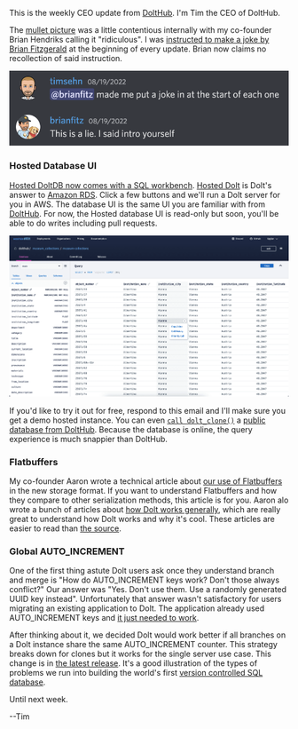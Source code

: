 This is the weekly CEO update from [DoltHub](https://www.dolthub.com/). I'm Tim the CEO of DoltHub.

The [mullet picture](https://mailchi.mp/dolthub.com/tims-weekly-dolthub-update-n5f023c6xj) was a little contentious internally with my co-founder Brian Hendriks calling it "ridiculous". I was [instructed to make a joke by Brian Fitzgerald](https://github.com/dolthub/weekly-updates) at the beginning of every update. Brian now claims no recollection of said instruction. 

[![Brian Lies](../images/brian-lies.png)](https://discord.com/invite/RFwfYpu)

### Hosted Database UI

[Hosted DoltDB now comes with a SQL workbench](https://www.dolthub.com/blog/2022-08-24-hosted-sql-workbench/). [Hosted Dolt](https://hosted.doltdb.com/) is Dolt's answer to [Amazon RDS](https://aws.amazon.com/rds/). Click a few buttons and we'll run a Dolt server for you in AWS. The database UI is the same UI you are familiar with from [DoltHub](https://www.dolthub.com). For now, the Hosted database UI is read-only but soon, you'll be able to do writes including pull requests.

[![Hosted Database UI](../images/hosted-database-ui.png)](https://www.dolthub.com/blog/2022-08-24-hosted-sql-workbench/)

If you'd like to try it out for free, respond to this email and I'll make sure you get a demo hosted instance. You can even [`call dolt_clone()`](https://docs.dolthub.com/sql-reference/version-control/dolt-sql-procedures#dolt_clone) a [public database from DoltHub](https://www.dolthub.com/profile/discover). Because the database is online, the query experience is much snappier than DoltHub.

### Flatbuffers

My co-founder Aaron wrote a technical article about [our use of Flatbuffers](https://www.dolthub.com/blog/2022-08-22-why-we-chose-flatbuffers/) in the new storage format. If you want to understand Flatbuffers and how they compare to other serialization methods, this article is for you. Aaron alo wrote a bunch of articles about [how Dolt works generally](https://docs.dolthub.com/architecture/storage-engine#how-dolt-works-blog-series), which are really great to understand how Dolt works and why it's cool. These articles are easier to read than [the source](https://github.com/dolthub/dolt).

### Global AUTO_INCREMENT

One of the first thing astute Dolt users ask once they understand branch and merge is "How do AUTO_INCREMENT keys work? Don't those always conflict?" Our answer was "Yes. Don't use them. Use a randomly generated UUID key instead". Unfortunately that answer wasn't satisfactory for users migrating an existing application to Dolt. The application already used AUTO_INCREMENT keys and [it just needed to work](https://github.com/dolthub/dolt/issues/3373).

After thinking about it, we decided Dolt would work better if all branches on a Dolt instance share the same AUTO_INCREMENT counter. This strategy breaks down for clones but it works for the single server use case. This change is in [the latest release](https://github.com/dolthub/dolt/releases/tag/v0.40.29). It's a good illustration of the types of problems we run into building the world's first [version controlled SQL database](https://www.dolthub.com/blog/2022-08-04-database-versioning/).

Until next week.

--Tim
